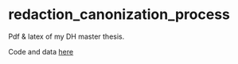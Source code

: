 # redaction_canonization_process

Pdf & latex of my DH master thesis.

Code and data [here](https://github.com/crazyjeannot/canonization_process/)

